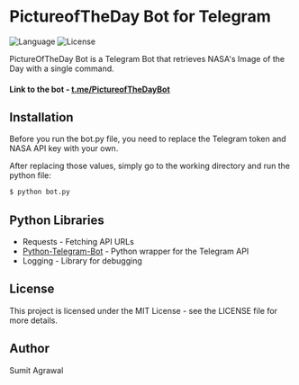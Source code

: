 # PictureofTheDay Bot for Telegram

![Language](https://img.shields.io/badge/Python-3.7-blue.svg) ![License](https://img.shields.io/badge/license-MIT-blue.svg)

PictureOfTheDay Bot is a Telegram Bot that retrieves NASA's Image of the Day with a single command.

#### Link to the bot - [t.me/PictureofTheDayBot](http://t.me/PictureoftheDayBot)
## Installation

Before you run the bot.py file, you need to replace the Telegram token and NASA API key with your own.

After replacing those values, simply go to the working directory and run the python file:

```python
$ python bot.py
```

## Python Libraries

* Requests - Fetching API URLs
* [Python-Telegram-Bot](https://python-telegram-bot.org/) - Python wrapper for the Telegram API
* Logging - Library for debugging

## License

This project is licensed under the MIT License - see the LICENSE file for more details.

## Author
Sumit Agrawal

